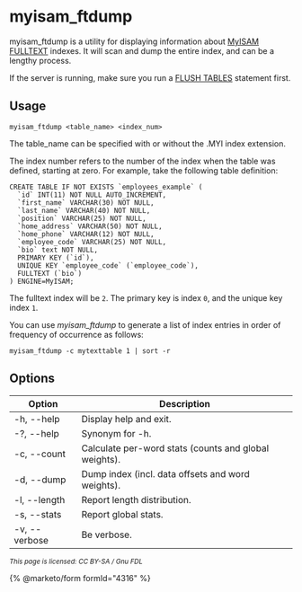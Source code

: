 # myisam\_ftdump

myisam\_ftdump is a utility for displaying information about [MyISAM](../../server-usage/storage-engines/myisam-storage-engine/) [FULLTEXT](../../ha-and-performance/optimization-and-tuning/optimization-and-indexes/full-text-indexes/) indexes. It will scan and dump the entire index, and can be a lengthy process.

If the server is running, make sure you run a [FLUSH TABLES](../../reference/sql-statements/administrative-sql-statements/flush-commands/flush.md) statement first.

## Usage

```
myisam_ftdump <table_name> <index_num>
```

The table\_name can be specified with or without the .MYI index extension.

The index number refers to the number of the index when the table was defined, starting at zero. For example, take the following table definition:

```
CREATE TABLE IF NOT EXISTS `employees_example` (
  `id` INT(11) NOT NULL AUTO_INCREMENT,
  `first_name` VARCHAR(30) NOT NULL,
  `last_name` VARCHAR(40) NOT NULL,
  `position` VARCHAR(25) NOT NULL,
  `home_address` VARCHAR(50) NOT NULL,
  `home_phone` VARCHAR(12) NOT NULL,
  `employee_code` VARCHAR(25) NOT NULL,
  `bio` text NOT NULL,
  PRIMARY KEY (`id`),
  UNIQUE KEY `employee_code` (`employee_code`),
  FULLTEXT (`bio`)
) ENGINE=MyISAM;
```

The fulltext index will be `2`. The primary key is index `0`, and the unique key index `1`.

You can use _myisam\_ftdump_ to generate a list of index entries in order of frequency of occurrence as follows:

```
myisam_ftdump -c mytexttable 1 | sort -r
```

## Options

| Option        | Description                                           |
| ------------- | ----------------------------------------------------- |
| -h, --help    | Display help and exit.                                |
| -?, --help    | Synonym for -h.                                       |
| -c, --count   | Calculate per-word stats (counts and global weights). |
| -d, --dump    | Dump index (incl. data offsets and word weights).     |
| -l, --length  | Report length distribution.                           |
| -s, --stats   | Report global stats.                                  |
| -v, --verbose | Be verbose.                                           |

<sub>_This page is licensed: CC BY-SA / Gnu FDL_</sub>

{% @marketo/form formId="4316" %}
